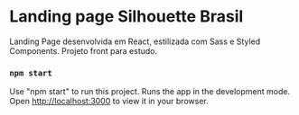 # Landing page Silhouette Brasil

Landing Page desenvolvida em React, estilizada com Sass e Styled Components. Projeto front para estudo.

### `npm start`
Use "npm start" to run this project.
Runs the app in the development mode.\
Open [http://localhost:3000](http://localhost:3000) to view it in your browser.